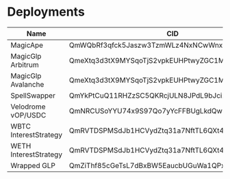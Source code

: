 # Deployments

| Name                  | CID                                            | Task                                                                                                                          |
|-----------------------|------------------------------------------------|-------------------------------------------------------------------------------------------------------------------------------|
| MagicApe              | QmWQbRf3qfck5Jaszw3TzmWLz4NxNCwWnxXriQ5S4uuU2E | [task](https://beta.app.gelato.network/task/0x487a71a1c0b3dc84be5bc08831f3b1d88302468837efb4fff1c55d4f73f93014?chainId=1)     |
| MagicGlp Arbitrum     | QmeXtq3d3tX9MYSqoTjS2vpkEUHPtwyZGC1M7W8DZ1eTAi | [task](https://beta.app.gelato.network/task/0xfdcdb2a6b9325180d3b3fe52143a3ded6f66d21c778ada51d8b4390fe25eda78?chainId=42161) |
| MagicGlp Avalanche    | QmeXtq3d3tX9MYSqoTjS2vpkEUHPtwyZGC1M7W8DZ1eTAi | [task](TODO) |
| SpellSwapper          | QmYkPtCuQ11RHZzSC5QKRcjULN8JPdL9bJci2NdTZ3sgoe | [task](https://beta.app.gelato.network/task/0xc529ba3e35a93dea09b4f12f83fb0619643ec06eb2d70396cd72c782c94b3c66?chainId=1)     |
| Velodrome vOP/USDC    | QmNRCUSoYYU74x9S97Qo7yYcFFBUgLkdQwQWBxPwPtzEDq | [task](https://beta.app.gelato.network/task/0x6d706c988387748e2a1838780b4c242df3652d320a44f82bcb7a590d7c3ea84d?chainId=10)    |
| WBTC InterestStrategy | QmRVTDSPMSdJb1HCVydZtq31a7NftTL6QXt48aYyCMDAHZ | [task](https://beta.app.gelato.network/task/0x9379758cb85f52220f42d37a6273fd1ed48c8417504bfdba82bbb9d57bbcc6d0?chainId=1)     |
| WETH InterestStrategy | QmRVTDSPMSdJb1HCVydZtq31a7NftTL6QXt48aYyCMDAHZ | [task](https://beta.app.gelato.network/task/0x244d687bda0412b3a86c86dcf39474a1d73272db53c8caa2cf5fd84f58636396?chainId=1)     |
| Wrapped GLP           | QmZiThf85cGeTsL7dBxBW5EaucbUGuWa1QPxmnU36UdJDE | [task](https://beta.app.gelato.network/task/0x7b689ce2ec1c34ad394f39d895a185725945a52d3d6294cda05242c362c043a8?chainId=42161) |
